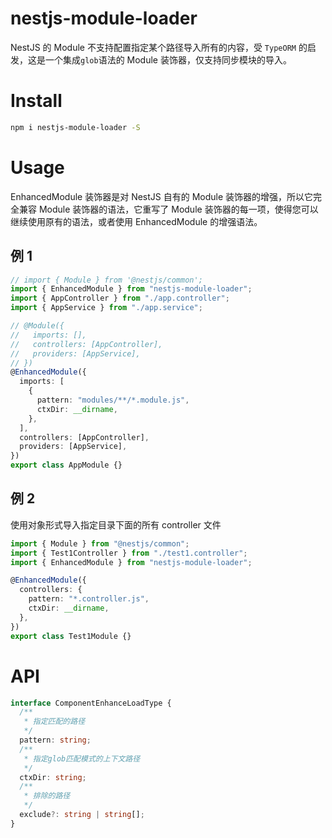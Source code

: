 # nestjs-module-loader

NestJS 的 Module 不支持配置指定某个路径导入所有的内容，受 `TypeORM` 的启发，这是一个集成`glob`语法的 Module 装饰器，仅支持同步模块的导入。

# Install

```bash
npm i nestjs-module-loader -S
```

# Usage

EnhancedModule 装饰器是对 NestJS 自有的 Module 装饰器的增强，所以它完全兼容 Module 装饰器的语法，它重写了 Module 装饰器的每一项，使得您可以继续使用原有的语法，或者使用 EnhancedModule 的增强语法。

## 例 1

```ts
// import { Module } from '@nestjs/common';
import { EnhancedModule } from "nestjs-module-loader";
import { AppController } from "./app.controller";
import { AppService } from "./app.service";

// @Module({
//   imports: [],
//   controllers: [AppController],
//   providers: [AppService],
// })
@EnhancedModule({
  imports: [
    {
      pattern: "modules/**/*.module.js",
      ctxDir: __dirname,
    },
  ],
  controllers: [AppController],
  providers: [AppService],
})
export class AppModule {}
```

## 例 2

使用对象形式导入指定目录下面的所有 controller 文件

```ts
import { Module } from "@nestjs/common";
import { Test1Controller } from "./test1.controller";
import { EnhancedModule } from "nestjs-module-loader";

@EnhancedModule({
  controllers: {
    pattern: "*.controller.js",
    ctxDir: __dirname,
  },
})
export class Test1Module {}
```

# API

```ts
interface ComponentEnhanceLoadType {
  /**
   * 指定匹配的路径
   */
  pattern: string;
  /**
   * 指定glob匹配模式的上下文路径
   */
  ctxDir: string;
  /**
   * 排除的路径
   */
  exclude?: string | string[];
}
```
